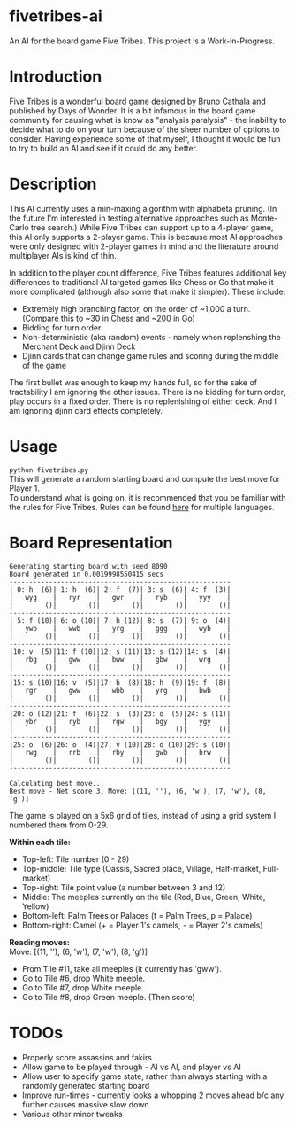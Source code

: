 # fivetribes-ai
An AI for the board game Five Tribes. This project is a Work-in-Progress.

# Introduction
Five Tribes is a wonderful board game designed by Bruno Cathala and published by Days of Wonder. 
It is a bit infamous in the board game community for causing what is know as "analysis paralysis" - 
the inability to decide what to do on your turn because of the sheer number of options to consider. 
Having experience some of that myself, I thought it would be fun to try to build an AI and see if it could do any better.

# Description
This AI currently uses a min-maxing algorithm with alphabeta pruning. 
(In the future I'm interested in testing alternative approaches such as Monte-Carlo tree search.) 
While Five Tribes can support up to a 4-player game, this AI only supports a 2-player game.
This is because most AI approaches were only designed with 2-player games in mind 
and the literature around multiplayer AIs is kind of thin. 

In addition to the player count difference, Five Tribes features additional key differences to traditional AI targeted games 
like Chess or Go that make it more complicated (although also some that make it simpler). These include:
- Extremely high branching factor, on the order of ~1,000 a turn. (Compare this to ~30 in Chess and ~200 in Go)
- Bidding for turn order
- Non-deterministic (aka random) events - namely when replenshing the Merchant Deck and Djinn Deck
- Djinn cards that can change game rules and scoring during the middle of the game

The first bullet was enough to keep my hands full, so for the sake of tractability I am ignoring the other issues. 
There is no bidding for turn order, play occurs in a fixed order. There is no replenishing of either deck. And I am ignoring djinn card
effects completely.

# Usage
`python fivetribes.py`  
This will generate a random starting board and compute the best move for Player 1.  
To understand what is going on, it is recommended that you be familiar with the rules for Five Tribes. 
Rules can be found [here](https://www.daysofwonder.com/five-tribes/en/#rules) for multiple languages. 


# Board Representation
```
Generating starting board with seed 8090                 
Board generated in 0.0019998550415 secs                  
-------------------------------------------------------- 
| 0: h  (6)| 1: h  (6)| 2: f  (7)| 3: s  (6)| 4: f  (3)| 
|   wyg    |   ryr    |   gwr    |   ryb    |   yyy    | 
|        ()|        ()|        ()|        ()|        ()| 
-------------------------------------------------------- 
| 5: f (10)| 6: o (10)| 7: h (12)| 8: s  (7)| 9: o  (4)| 
|   ywb    |   wwb    |   yrg    |   ggg    |   wyb    | 
|        ()|        ()|        ()|        ()|        ()| 
-------------------------------------------------------- 
|10: v  (5)|11: f (10)|12: s (11)|13: s (12)|14: s  (4)| 
|   rbg    |   gww    |   bww    |   gbw    |   wrg    | 
|        ()|        ()|        ()|        ()|        ()| 
-------------------------------------------------------- 
|15: s (10)|16: v  (5)|17: h  (8)|18: h  (9)|19: f  (8)| 
|   rgr    |   gww    |   wbb    |   yrg    |   bwb    | 
|        ()|        ()|        ()|        ()|        ()| 
-------------------------------------------------------- 
|20: o (12)|21: f  (6)|22: s  (3)|23: o  (5)|24: s (11)| 
|   ybr    |   ryb    |   rgw    |   bgy    |   ygy    | 
|        ()|        ()|        ()|        ()|        ()| 
-------------------------------------------------------- 
|25: o  (6)|26: o  (4)|27: v (10)|28: o (10)|29: s (10)| 
|   rwg    |   rrb    |   rby    |   gwb    |   brw    | 
|        ()|        ()|        ()|        ()|        ()| 
-------------------------------------------------------- 

Calculating best move...                                                   
Best move - Net score 3, Move: [(11, ''), (6, 'w'), (7, 'w'), (8, 'g')]    
```
The game is played on a 5x6 grid of tiles, instead of using a grid system I numbered them from 0-29.  

__Within each tile:__
- Top-left: Tile number (0 - 29)
- Top-middle: Tile type (Oassis, Sacred place, Village, Half-market, Full-market)   
- Top-right: Tile point value (a number between 3 and 12)  
- Middle: The meeples currently on the tile (Red, Blue, Green, White, Yellow)  
- Bottom-left: Palm Trees or Palaces (t = Palm Trees, p = Palace)  
- Bottom-right: Camel (+ = Player 1's camels, - = Player 2's camels)

__Reading moves:__  
Move: [(11, ''), (6, 'w'), (7, 'w'), (8, 'g')]    
- From Tile #11, take all meeples (it currently has 'gww').   
- Go to Tile #6, drop White meeple.  
- Go to Tile #7, drop White meeple.  
- Go to Tile #8, drop Green meeple. (Then score)

# TODOs
- Properly score assassins and fakirs
- Allow game to be played through - AI vs AI, and player vs AI
- Allow user to specify game state, rather than always starting with a randomly generated starting board
- Improve run-times - currently looks a whopping 2 moves ahead b/c any further causes massive slow down 
- Various other minor tweaks
